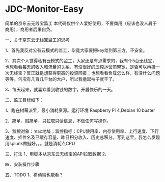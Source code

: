 # JDC-Monitor-Easy
简单的京东云无线宝监工
本代码仅供个人爱好使用，不要商用（应该也没人屑于商用），商用者后果自负。


一、关于京东云无线宝监工的思考

1、首先我反对公有云模式的监工，毕竟大家要把key给到第三方，不安全。

2、其次个人觉得私有云模式的监工，大家还是有点需求的，我有个5台无线宝，也想看看每天的收入和流量的关系，有没很好的压榨运营商带宽，是否可以再挂一次无线宝？反正就是想获得更高的投资回报；也想看看负载怎么样，有没什么问题等等。何况有几百几千台的大户，所以我撸起袖子就干了。

3、每天起来，就喜欢看到收钱的数字，开启快乐的一天。

二、监工目标如下：

1、跑在树莓派里，最小消耗资源。运行环境 Raspberry PI 4,Debian 10 buster

2、简单，贼简单，只拉取只读信息，不做任何写操作。

3、监控对象：mac地址；监控指标：CPU使用率、内存使用率、上行速度、下行速度、插件名及已缓存容量、昨日积分收入、历史总积分。写到这里，我怎么发现用splunk做挺好。。。就是消耗点CPU

三、打法
1、用脚本从京东云无线宝的API拉取数据
2、

四、安装操作步骤


五、TODO
1、移动端也能看？

